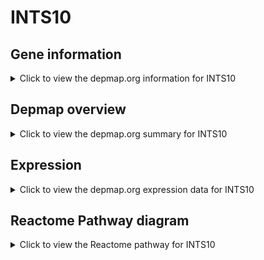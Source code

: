 <h1>INTS10</h1>

<h2>Gene information</h2>
<details>
  <summary>Click to view the depmap.org information for INTS10</summary>
  <p><a href="https://depmap.org/portal/gene/INTS10?tab=about" target="_BLANK">Open page in a new tab...</a></p>
  <iframe src="https://depmap.org/portal/gene/INTS10?tab=about" style="border:none;width:100%;height:800px"></iframe>
</details>

<h2>Depmap overview</h2>
<details>
  <summary>Click to view the depmap.org summary for INTS10</summary>
  <p><a href="https://depmap.org/portal/gene/INTS10?tab=overview" target="_BLANK">Open page in a new tab...</a></p>
  <iframe src="https://depmap.org/portal/gene/INTS10?tab=overview" style="border:none;width:100%;height:800px"></iframe>
</details>

<h2>Expression</h2>
<details>
  <summary>Click to view the depmap.org expression data for INTS10</summary>
  <p><a href="https://depmap.org/portal/gene/INTS10?tab=characterization" target="_BLANK">Open page in a new tab...</a></p>
  <iframe src="https://depmap.org/portal/gene/INTS10?tab=characterization" style="border:none;width:100%;height:800px"></iframe>
</details>



<h2>Reactome Pathway diagram</h2>
<details>
  <summary>Click to view the Reactome pathway for INTS10</summary>
  <p><a href="https://reactome.org/PathwayBrowser/#/R-HSA-6807505" target="_BLANK">Open page in a new tab...</a></p>
  <p>RNA polymerase II transcribes snRNA genes</p>
<iframe src="https://reactome.org/PathwayBrowser/#/R-HSA-6807505" style="border:none;width:100%;height:800px"></iframe>
</details>



